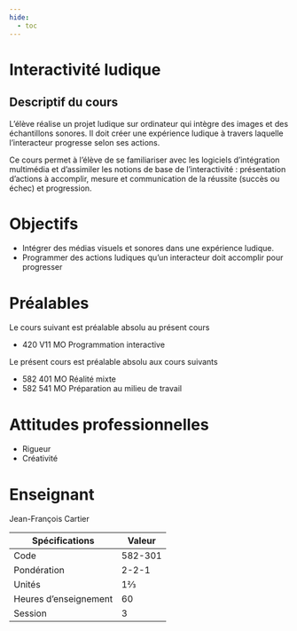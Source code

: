 ```yaml
---
hide:
  - toc
---
```


# Interactivité ludique

## Descriptif du cours

L’élève réalise un projet ludique sur ordinateur qui intègre des images et des échantillons sonores. Il doit créer une expérience ludique à travers laquelle l’interacteur progresse selon ses actions.

Ce cours permet à l’élève de se familiariser avec les logiciels d’intégration multimédia et d’assimiler les notions de base de l’interactivité : présentation d’actions à accomplir, mesure et communication de la réussite (succès ou échec) et progression.

# Objectifs

* Intégrer des médias visuels et sonores dans une expérience ludique.
* Programmer des actions ludiques qu’un interacteur doit accomplir pour progresser

# Préalables

Le cours suivant est préalable absolu au présent cours 

* 420 V11 MO Programmation interactive

Le présent cours est préalable absolu aux cours suivants

* 582 401 MO Réalité mixte
* 582 541 MO Préparation au milieu de travail

# Attitudes professionnelles

* Rigueur
* Créativité

# Enseignant

Jean-François Cartier


| Spécifications        | Valeur  |
| --------------------- | ------- |
| Code                  | 582-301 |
| Pondération           | 2-2-1   |
| Unités                | 1⅔      |
| Heures d’enseignement | 60      |
| Session               | 3       |
